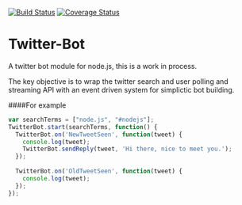 [![Build Status](https://travis-ci.org/Pezmc/Twitter-Bot.svg?branch=master)](https://travis-ci.org/Pezmc/Twitter-Bot)
[![Coverage Status](https://coveralls.io/repos/Pezmc/Twitter-Bot/badge.png)](https://coveralls.io/r/Pezmc/Twitter-Bot)

Twitter-Bot
===========

A twitter bot module for node.js, this is a work in process.

The key objective is to wrap the twitter search and user polling and streaming API with an event driven system for simplictic bot building.

####For example

```javascript
var searchTerms = ["node.js", "#nodejs"];
TwitterBot.start(searchTerms, function() {
  TwitterBot.on('NewTweetSeen', function(tweet) {
    console.log(tweet);
    TwitterBot.sendReply(tweet, 'Hi there, nice to meet you.');
  });
  
  TwitterBot.on('OldTweetSeen', function(tweet) {
    console.log(tweet);
  });
});
```
